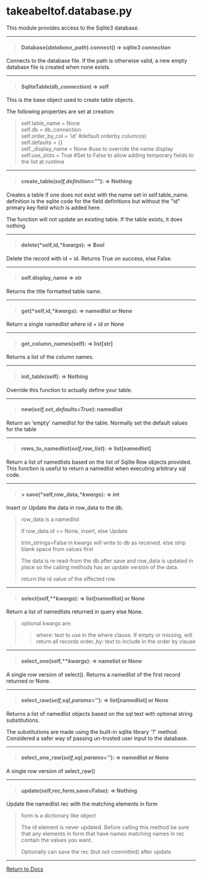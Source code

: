 # takeabeltof.database.py

This module provides access to the Sqlite3 database.

---
> #### Database(*database_path*).connect() => sqlite3 connection

Connects to the database file. If the path is otherwise valid, a new empty database file is created when none exists.

---
> #### SqliteTable(*db_connection*) => self

This is the base object used to create table objects.

The following properties are set at creation:
> self.table_name = None  
> self.db = db_connection  
> self.order_by_col = 'id' #default orderby column(s)  
> self.defaults = {}  
> self._display_name = None #use to override the name display  
> self.use_slots = True #Set to False to allow adding temporary fields to the list at runtime  

---
> #### create_table(*self,definition=""*): => Nothing

Creates a table if one does not exist with the name set in self.table_name. definition is the sqlite code for the field 
definitions but without the "id" primary key field which is added here.

The function will not update an existing table. If the table exists, it does nothing.

---
> #### delete(*self,id,**kwargs*): => Bool

Delete the record with id = id. Returns True on success, else False.

---
> #### self.display_name => str

Returns the title formatted table name.

--- 
> #### get(*self,id,**kwargs*): => namedlist or None

Return a single namedlist where id = id or None

---
> #### get_column_names(self): => list[str]

Returns a list of the column names.

---
> #### init_table(self): => Nothing

Override this function to actually define your table.

---
> #### new(*self,set_defaults=True*): namedlist

Return an 'empty' namedlist for the table. Normally set the default values for the table

---
> #### rows_to_namedlist(*self,row_list*): => list[namedlist]

Return a list of namedlists based on the list of Sqlite Row objects provided. This function is useful to return a namedlist
when executing arbitrary sql code.

---
> #### > save(*self,row_data,**kwargs*): => int

Insert or Update the data in row_data to the db.

> row_data is a namedlist
> 
> If row_data.id == None, insert, else Update
> 
> trim_strings=False in kwargs will write to db as received. else strip blank space from values first
> 
> The data is re read-from the db after save and row_data is updated in place so the calling methods has 
> an update version of the data.
> 
> return the id value of the effected row

---
> #### select(self,***kwargs*): => list[namedlist] or None

Return a list of namedlists returned in query else None.

> optional kwargs are:
>> where: text to use in the where clause. If empty or missing, will return all records
>> order_by: text to include in the order by clause

---
> #### select_one(self,***kwargs*): => namelist or None

A single row version of select(). Returns a namedlist of the first record returned or None.

---
> #### select_raw(*self,sql,params=''*): => list[namedlist] or None

Returns a list of namedlist objects based on the sql text with optional string substitutions.

The substitutions are made using the built-in sqlite library '?' method. Considered a safer way of passing un-trusted
user input to the database.

---
> #### select_one_raw(*self,sql,params=''*): => namedlist or None

A single row version of select_raw()

---
> #### update(self,rec,form,save=False): => Nothing

Update the namedlist rec with the matching elements in form

> form is a dictionary like object
> 
> The id element is never updated. Before calling this method be sure that any elements
> in form that have names matching names in rec contain the values you want.
> 
> Optionally can save the rec (but not committed) after update

---
[Return to Docs](/docs/takeabeltof/README.md)

